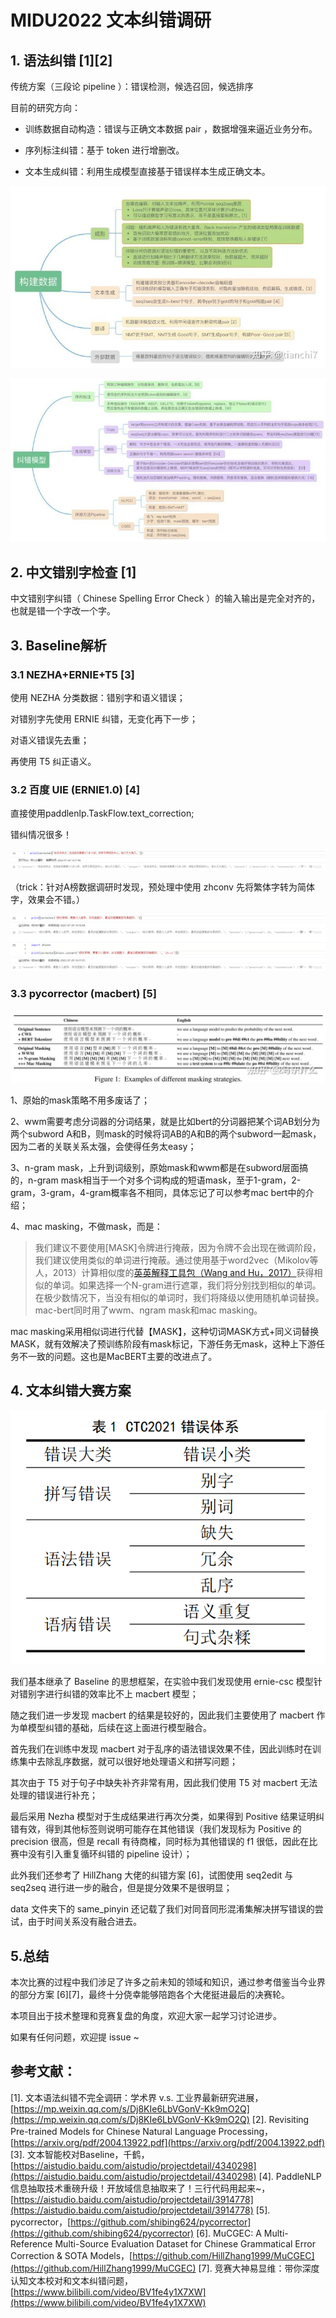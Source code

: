 # MIDU2022 文本纠错调研

## 1. 语法纠错 [1][2]
传统方案（三段论 pipeline ）：错误检测，候选召回，候选排序

目前的研究方向：

* 训练数据自动构造：错误与正确文本数据 pair ，数据增强来逼近业务分布。

* 序列标注纠错：基于 token 进行增删改。
* 文本生成纠错：利用生成模型直接基于错误样本生成正确文本。

![image](https://github.com/realRoc/MIDU2022/blob/main/pic/1.%20ct_methods.png)

![image](https://github.com/realRoc/MIDU2022/blob/main/pic/2.%20ct_models.png)

## 2. 中文错别字检查 [1]
中文错别字纠错（ Chinese Spelling Error Check ）的输入输出是完全对齐的，也就是错一个字改一个字。

## 3. Baseline解析
### 3.1 NEZHA+ERNIE+T5 [3]

使用 NEZHA 分类数据：错别字和语义错误；

对错别字先使用 ERNIE 纠错，无变化再下一步；

对语义错误先去重；

再使用 T5 纠正语义。

### 3.2 百度 UIE (ERNIE1.0) [4]

直接使用paddlenlp.TaskFlow.text_correction;

错纠情况很多！

![image](https://github.com/realRoc/MIDU2022/blob/main/pic/3.%20UIE_error.png)

（trick：针对A榜数据调研时发现，预处理中使用 zhconv 先将繁体字转为简体字，效果会不错。）

![image](https://github.com/realRoc/MIDU2022/blob/main/pic/4.%20UIE_trick.png)

### 3.3 pycorrector (macbert) [5]

![image](https://github.com/realRoc/MIDU2022/blob/main/pic/5.%20macbert_masking_strategies.png)

1、原始的mask策略不用多废话了；

2、wwm需要考虑分词器的分词结果，就是比如bert的分词器把某个词AB划分为两个subword A和B，则mask的时候将词AB的A和B的两个subword一起mask，因为二者的关联关系太强，会使得任务太easy；

3、n-gram mask，上升到词级别，原始mask和wwm都是在subword层面搞的，n-gram mask相当于一个对多个词构成的短语mask，至于1-gram，2-gram，3-gram，4-gram概率各不相同，具体忘记了可以参考mac bert中的介绍；

4、mac masking，不做mask，而是：

>我们建议不要使用[MASK]令牌进行掩蔽，因为令牌不会出现在微调阶段，我们建议使用类似的单词进行掩蔽。通过使用基于word2vec（Mikolov等人，2013）计算相似度的[英英解释工具包（Wang and Hu，2017）](https://link.zhihu.com/?target=https%3A//github.com/chatopera/Synonyms)获得相似的单词。如果选择一个N-gram进行遮罩，我们将分别找到相似的单词。在极少数情况下，当没有相似的单词时，我们将降级以使用随机单词替换。
mac-bert同时用了wwm、ngram mask和mac masking。

mac masking采用相似词进行代替【MASK】，这种切词MASK方式+同义词替换MASK，就有效解决了预训练阶段有mask标记，下游任务无mask，这种上下游任务不一致的问题。这也是MacBERT主要的改进点了。


## 4. 文本纠错大赛方案

![image](https://github.com/realRoc/MIDU2022/blob/main/pic/6.%20ct_errors.png)

我们基本继承了 Baseline 的思想框架，在实验中我们发现使用 ernie-csc 模型针对错别字进行纠错的效率比不上 macbert 模型；

随之我们进一步发现 macbert 的结果是较好的，因此我们主要使用了 macbert 作为单模型纠错的基础，后续在这上面进行模型融合。

首先我们在训练中发现 macbert 对于乱序的语法错误效果不佳，因此训练时在训练集中去除乱序数据，就可以很好地处理语义和拼写问题；

其次由于 T5 对于句子中缺失补齐非常有用，因此我们使用 T5 对 macbert 无法处理的错误进行补充；

最后采用 Nezha 模型对于生成结果进行再次分类，如果得到 Positive 结果证明纠错有效，得到其他标签则说明可能存在其他错误（我们发现标为 Positive 的 precision 很高，但是 recall 有待商榷，同时标为其他错误的 f1 很低，因此在比赛中没有引入重复循环纠错的 pipeline 设计）；

此外我们还参考了 HillZhang 大佬的纠错方案 [6]，试图使用 seq2edit 与 seq2seq 进行进一步的融合，但是提分效果不是很明显；

data 文件夹下的 same_pinyin 还记载了我们对同音同形混淆集解决拼写错误的尝试，由于时间关系没有融合进去。


## 5.总结

本次比赛的过程中我们涉足了许多之前未知的领域和知识，通过参考借鉴当今业界的部分方案 [6][7]，最终十分侥幸能够陪跑各个大佬挺进最后的决赛轮。

本项目出于技术整理和竞赛复盘的角度，欢迎大家一起学习讨论进步。

如果有任何问题，欢迎提 issue ~




## 参考文献：

[1]. 文本语法纠错不完全调研：学术界 v.s. 工业界最新研究进展，[https://mp.weixin.qq.com/s/Dj8KIe6LbVGonV-Kk9mO2Q](https://mp.weixin.qq.com/s/Dj8KIe6LbVGonV-Kk9mO2Q)
[2]. Revisiting Pre-trained Models for Chinese Natural Language Processing，[https://arxiv.org/pdf/2004.13922.pdf](https://arxiv.org/pdf/2004.13922.pdf)
[3]. 文本智能校对Baseline，千鹤，[https://aistudio.baidu.com/aistudio/projectdetail/4340298](https://aistudio.baidu.com/aistudio/projectdetail/4340298)
[4]. PaddleNLP信息抽取技术重磅升级！开放域信息抽取来了！三行代码用起来~，[https://aistudio.baidu.com/aistudio/projectdetail/3914778](https://aistudio.baidu.com/aistudio/projectdetail/3914778)
[5]. pycorrector，[https://github.com/shibing624/pycorrector](https://github.com/shibing624/pycorrector)
[6]. MuCGEC: A Multi-Reference Multi-Source Evaluation Dataset for Chinese Grammatical Error Correction & SOTA Models，[https://github.com/HillZhang1999/MuCGEC](https://github.com/HillZhang1999/MuCGEC)
[7]. 竞赛大神易显维：带你深度认知文本校对和文本纠错问题，[https://www.bilibili.com/video/BV1fe4y1X7XW](https://www.bilibili.com/video/BV1fe4y1X7XW)
